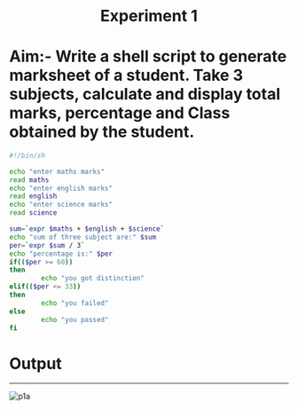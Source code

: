 <h1 align="center" style="margin-top: 0px;"> Experiment 1  </h1> 

# Aim:-  Write a shell script to generate marksheet of a student. Take 3 subjects, calculate and display total marks, percentage and Class obtained by the student.

```bash
#!/bin/sh

echo "enter maths marks"
read maths
echo "enter english marks"
read english
echo "enter science marks"
read science

sum=`expr $maths + $english + $science`
echo "sum of three subject are:" $sum
per=`expr $sum / 3`
echo "percentage is:" $per
if(($per >= 60))
then
        echo "you got distinction"
elif(($per <= 33))
then
        echo "you failed"
else
        echo "you passed"
fi
```
# Output
<hr />


![p1a](https://hiren14.github.io/OS_050/output/exp2.png)
